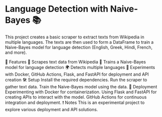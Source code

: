 # Language Detection with Naive-Bayes 📚

This project creates a basic scraper to extract texts from Wikipedia in multiple languages. The texts are then used to form a DataFrame to train a Naive-Bayes model for language detection (English, Greek, Hindi, French, and more).

🎯 Features
📝 Scrapes text data from Wikipedia
💬 Trains a Naive-Bayes model for language detection
🌍 Detects multiple languages
🧪 Experiments with Docker, GitHub Actions, Flask, and FastAPI for deployment and API creation
🛠️ Setup
Install the required dependencies.
Run the scraper to gather text data.
Train the Naive-Bayes model using the data.
🚀 Deployment
Experimenting with Docker for containerization.
Using Flask and FastAPI for creating APIs to interact with the model.
GitHub Actions for continuous integration and deployment.
❗ Notes
This is an experimental project to explore various deployment and API solutions.
